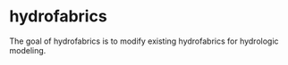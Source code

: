 # hydrofabrics

<!-- badges: start -->
<!-- badges: end -->

The goal of hydrofabrics is to modify existing hydrofabrics for hydrologic modeling.

